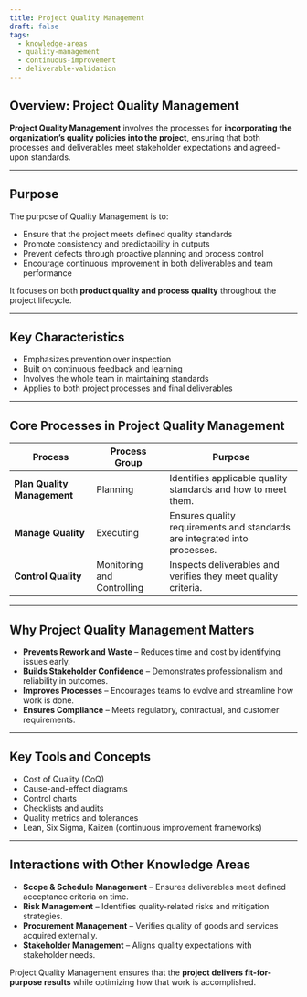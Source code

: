 ```yaml
---
title: Project Quality Management  
draft: false  
tags:  
  - knowledge-areas  
  - quality-management  
  - continuous-improvement  
  - deliverable-validation  
---
```


## Overview: Project Quality Management

**Project Quality Management** involves the processes for **incorporating the organization’s quality policies into the project**, ensuring that both processes and deliverables meet stakeholder expectations and agreed-upon standards.

---

## Purpose

The purpose of Quality Management is to:

- Ensure that the project meets defined quality standards  
- Promote consistency and predictability in outputs  
- Prevent defects through proactive planning and process control  
- Encourage continuous improvement in both deliverables and team performance

It focuses on both **product quality and process quality** throughout the project lifecycle.

---

## Key Characteristics

- Emphasizes prevention over inspection  
- Built on continuous feedback and learning  
- Involves the whole team in maintaining standards  
- Applies to both project processes and final deliverables

---

## Core Processes in Project Quality Management

| Process | Process Group | Purpose |
|---------|----------------------------|---------|
| **Plan Quality Management** | Planning | Identifies applicable quality standards and how to meet them. |
| **Manage Quality** | Executing | Ensures quality requirements and standards are integrated into processes. |
| **Control Quality** | Monitoring and Controlling | Inspects deliverables and verifies they meet quality criteria.

---

## Why Project Quality Management Matters

- **Prevents Rework and Waste** – Reduces time and cost by identifying issues early.  
- **Builds Stakeholder Confidence** – Demonstrates professionalism and reliability in outcomes.  
- **Improves Processes** – Encourages teams to evolve and streamline how work is done.  
- **Ensures Compliance** – Meets regulatory, contractual, and customer requirements.

---

## Key Tools and Concepts

- Cost of Quality (CoQ)  
- Cause-and-effect diagrams  
- Control charts  
- Checklists and audits  
- Quality metrics and tolerances  
- Lean, Six Sigma, Kaizen (continuous improvement frameworks)

---

## Interactions with Other Knowledge Areas

- **Scope & Schedule Management** – Ensures deliverables meet defined acceptance criteria on time.  
- **Risk Management** – Identifies quality-related risks and mitigation strategies.  
- **Procurement Management** – Verifies quality of goods and services acquired externally.  
- **Stakeholder Management** – Aligns quality expectations with stakeholder needs.

Project Quality Management ensures that the **project delivers fit-for-purpose results** while optimizing how that work is accomplished.
